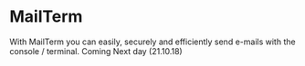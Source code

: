 # MailTerm
With MailTerm you can easily, securely and efficiently send e-mails with the console / terminal.
Coming Next day (21.10.18)
